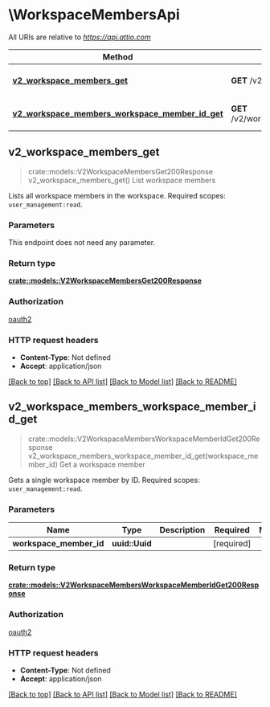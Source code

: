 # \WorkspaceMembersApi

All URIs are relative to *https://api.attio.com*

Method | HTTP request | Description
------------- | ------------- | -------------
[**v2_workspace_members_get**](WorkspaceMembersApi.md#v2_workspace_members_get) | **GET** /v2/workspace_members | List workspace members
[**v2_workspace_members_workspace_member_id_get**](WorkspaceMembersApi.md#v2_workspace_members_workspace_member_id_get) | **GET** /v2/workspace_members/{workspace_member_id} | Get a workspace member



## v2_workspace_members_get

> crate::models::V2WorkspaceMembersGet200Response v2_workspace_members_get()
List workspace members

Lists all workspace members in the workspace.  Required scopes: `user_management:read`.

### Parameters

This endpoint does not need any parameter.

### Return type

[**crate::models::V2WorkspaceMembersGet200Response**](_v2_workspace_members_get_200_response.md)

### Authorization

[oauth2](../README.md#oauth2)

### HTTP request headers

- **Content-Type**: Not defined
- **Accept**: application/json

[[Back to top]](#) [[Back to API list]](../README.md#documentation-for-api-endpoints) [[Back to Model list]](../README.md#documentation-for-models) [[Back to README]](../README.md)


## v2_workspace_members_workspace_member_id_get

> crate::models::V2WorkspaceMembersWorkspaceMemberIdGet200Response v2_workspace_members_workspace_member_id_get(workspace_member_id)
Get a workspace member

Gets a single workspace member by ID.  Required scopes: `user_management:read`.

### Parameters


Name | Type | Description  | Required | Notes
------------- | ------------- | ------------- | ------------- | -------------
**workspace_member_id** | **uuid::Uuid** |  | [required] |

### Return type

[**crate::models::V2WorkspaceMembersWorkspaceMemberIdGet200Response**](_v2_workspace_members__workspace_member_id__get_200_response.md)

### Authorization

[oauth2](../README.md#oauth2)

### HTTP request headers

- **Content-Type**: Not defined
- **Accept**: application/json

[[Back to top]](#) [[Back to API list]](../README.md#documentation-for-api-endpoints) [[Back to Model list]](../README.md#documentation-for-models) [[Back to README]](../README.md)


